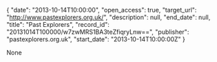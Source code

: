 {
  "date": "2013-10-14T10:00:00", 
  "open_access": true, 
  "target_url": "http://www.pastexplorers.org.uk/", 
  "description": null, 
  "end_date": null, 
  "title": "Past Explorers", 
  "record_id": "20131014T100000/w7zwMRS1BA3teZfiqryLnw==", 
  "publisher": "pastexplorers.org.uk", 
  "start_date": "2013-10-14T10:00:00Z"
}

None
